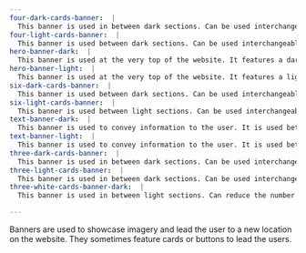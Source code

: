 ```yaml
---
four-dark-cards-banner:  |
  This banner is used in between dark sections. Can be used interchangeably with light cards. Can reduce the number of cards for mobile versions.
four-light-cards-banner:  |
  This banner is used between dark sections. Can be used interchangeably with dark cards. Can reduce the number of cards for mobile versions.
hero-banner-dark:  |
  This banner is used at the very top of the website. It features a dark image/illustration.
hero-banner-light:  |
  This banner is used at the very top of the website. It features a light image/illustration.
six-dark-cards-banner:  |
  This banner is used between dark sections. Can be used interchangeably with light cards. Can reduce the number of cards for mobile versions.
six-light-cards-banner:  |
  This banner is used between light sections. Can be used interchangeably with dark cards. Can reduce the number of cards for mobile versions.
text-banner-dark:  |
  This banner is used to convey information to the user. It is used between light sections.
text-banner-light:  |
  This banner is used to convey information to the user. It is used between dark sections.
three-dark-cards-banner:  |
  This banner is used in between dark sections. Can be used interchangeably with light cards. Can reduce the number of cards for mobile versions.
three-light-cards-banner:  |
  This banner is used in between dark sections. Can be used interchangeably with light cards. Can reduce the number of cards for mobile versions.
three-white-cards-banner-dark:  |
  This banner is used in between light sections. Can reduce the number of cards for mobile versions.

---
```


Banners are used to showcase imagery and lead the user to a new location on the website. They sometimes feature cards or buttons to lead the users.

